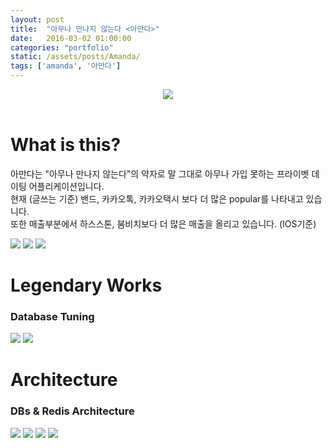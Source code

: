 ```yaml
---
layout: post
title:  "아무나 만나지 않는다 <아만다>"
date:   2016-03-02 01:00:00
categories: "portfolio"
static: /assets/posts/Amanda/
tags: ['amanda', '아만다']
---
```


<header>
<img src="{{ page.static }}amanda01.jpg" class="img-responsive img-rounded">
</header>

# What is this?

아만다는 "아무나 만나지 않는다"의 약자로 말 그대로 아무나 가입 못하는 프라이벳 데이팅 어플리케이션입니다.<br>
현재 (글쓰는 기준) 밴드, 카카오톡, 카카오택시 보다 더 많은 popular를 나타내고 있습니다. <br>
또한 매출부분에서 하스스톤, 붐비치보다 더 많은 매출을 올리고 있습니다. (IOS기준)

<img src="{{ page.static }}top15.jpg" class="img-responsive img-rounded">

<img src="{{ page.static }}popular11.jpg" class="img-responsive img-rounded">

<img src="{{ page.static }}profit21.jpg" class="img-responsive img-rounded">


# Legendary Works

### Database Tuning

<img src="{{ page.static }}newrelic01.png" class="img-responsive img-rounded">

<img src="{{ page.static }}db_cpu.png" class="img-responsive img-rounded">

# Architecture

### DBs & Redis Architecture

<img src="{{ page.static }}fission.png" class="img-responsive img-rounded">

<img src="{{ page.static }}celery.png" class="img-responsive img-rounded">

<img src="{{ page.static }}hadoop.png" class="img-responsive img-rounded">

<img src="{{ page.static }}amanda.png" class="img-responsive img-rounded">

